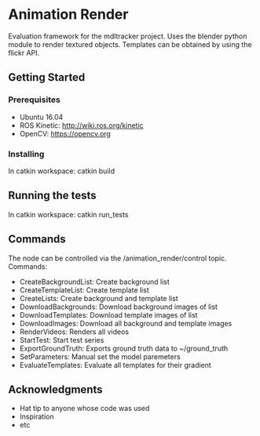 # Animation Render

Evaluation framework for the mdltracker project.
Uses the blender python module to render textured objects.
Templates can be obtained by using the flickr API.

## Getting Started


### Prerequisites

- Ubuntu 16.04
- ROS Kinetic: http://wiki.ros.org/kinetic
- OpenCV: https://opencv.org

### Installing

In catkin workspace:
catkin build

## Running the tests

In catkin workspace:
catkin run_tests

## Commands
The node can be controlled via the /animation_render/control topic.
Commands:
- CreateBackgroundList: Create background list
- CreateTemplateList: Create template list
- CreateLists: Create background and template list
- DownloadBackgrounds: Download background images of list
- DownloadTemplates: Download template images of list
- DownloadImages: Download all background and template images
- RenderVideos: Renders all videos
- StartTest: Start test series
- ExportGroundTruth: Exports ground truth data to ~/ground_truth
- SetParameters: Manual set the model paremeters
- EvaluateTemplates: Evaluate all templates for their gradient

## Acknowledgments

* Hat tip to anyone whose code was used
* Inspiration
* etc
